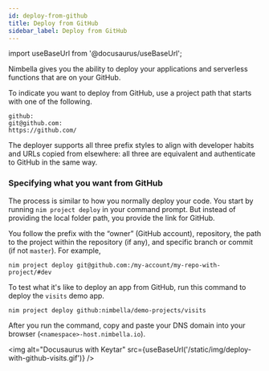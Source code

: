 ```yaml
---
id: deploy-from-github
title: Deploy from GitHub
sidebar_label: Deploy from GitHub
---
```


import useBaseUrl from '@docusaurus/useBaseUrl';

Nimbella gives you the ability to deploy your applications and serverless functions that are on your GitHub.

To indicate you want to deploy from GitHub, use a project path that starts with one of the following.

```
github:
git@github.com:
https://github.com/
```

The deployer supports all three prefix styles to align with developer habits and URLs copied from elsewhere: all three are equivalent and authenticate to GitHub in the same way.

### Specifying what you want from GitHub

The process is similar to how you normally deploy your code. You start by running `nim project deploy` in your command prompt. But instead of providing the local folder path, you provide the link for GitHub.

You follow the prefix with the “owner” (GitHub account), repository, the path to the project within the repository (if any), and specific branch or commit (if not `master`). For example,

```
nim project deploy git@github.com:/my-account/my-repo-with-project/#dev
```

To test what it's like to deploy an app from GitHub, run this command to deploy the `visits` demo app.

```
nim project deploy github:nimbella/demo-projects/visits
```

After you run the command, copy and paste your DNS domain into your browser (`<namespace>-host.nimbella.io`).

<img alt="Docusaurus with Keytar" src={useBaseUrl('/static/img/deploy-with-github-visits.gif')} />
